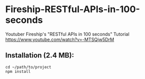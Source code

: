 # Fireship-RESTful-APIs-in-100-seconds

Youtuber Fireship's "RESTful APIs in 100 seconds" Tutorial
https://www.youtube.com/watch?v=-MTSQjw5DrM


## **Installation (2.4 MB):**

```
cd ~/path/to/project
npm install
```

